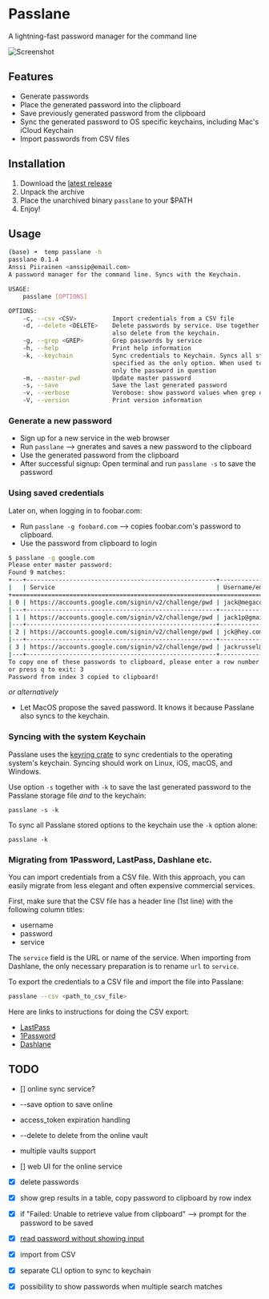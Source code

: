 # Passlane

A lightning-fast password manager for the command line

![Screenshot](https://i.imgur.com/jCVJiLT.png)

## Features

- Generate passwords
- Place the generated password into the clipboard
- Save previously generated password from the clipboard
- Sync the generated password to OS specific keychains, including Mac's iCloud Keychain
- Import passwords from CSV files

## Installation

1. Download the [latest release](https://github.com/anssip/passlane/releases)
2. Unpack the archive
3. Place the unarchived binary `passlane` to your $PATH
4. Enjoy!

## Usage

```bash
(base) ➜  temp passlane -h
passlane 0.1.4
Anssi Piirainen <anssip@email.com>
A password manager for the command line. Syncs with the Keychain.

USAGE:
    passlane [OPTIONS]

OPTIONS:
    -c, --csv <CSV>          Import credentials from a CSV file
    -d, --delete <DELETE>    Delete passwords by service. Use together with --keychain to
                             also delete from the keychain.
    -g, --grep <GREP>        Grep passwords by service
    -h, --help               Print help information
    -k, --keychain           Sync credentials to Keychain. Syncs all store credentials when
                             specified as the only option. When used together with --save, syncs
                             only the password in question
    -m, --master-pwd         Update master password
    -s, --save               Save the last generated password
    -v, --verbose            Verobose: show password values when grep option finds several matches
    -V, --version            Print version information
```

### Generate a new password

- Sign up for a new service in the web browser
- Run `passlane` --> gnerates and saves a new password to the clipboard
- Use the generated password from the clipboard
- After successful signup: Open terminal and run `passlane -s` to save the password

### Using saved credentials

Later on, when logging in to foobar.com:

- Run `passlane -g foobard.com` --> copies foobar.com's password to clipboard.
- Use the password from clipboard to login

```bash
$ passlane -g google.com
Please enter master password:
Found 9 matches:
+---+-----------------------------------------------------+------------------------------------+
|   | Service                                             | Username/email                     |
+==============================================================================================+
| 0 | https://accounts.google.com/signin/v2/challenge/pwd | jack@megacorp.com                  |
|---+-----------------------------------------------------+------------------------------------|
| 1 | https://accounts.google.com/signin/v2/challenge/pwd | jack1p@gmail.com                   |
|---+-----------------------------------------------------+------------------------------------|
| 2 | https://accounts.google.com/signin/v2/challenge/pwd | jck@hey.com                        |
|---+-----------------------------------------------------+------------------------------------|
| 3 | https://accounts.google.com/signin/v2/challenge/pwd | jackrussel@gmail.com               |
|---+-----------------------------------------------------+------------------------------------|
To copy one of these passwords to clipboard, please enter a row number from the table above,
or press q to exit: 3
Password from index 3 copied to clipboard!
```

_or alternatively_

- Let MacOS propose the saved password. It knows it because Passlane also syncs to the keychain.

### Syncing with the system Keychain

Passlane uses the [keyring crate](https://crates.io/crates/keyring) to sync credentials to the operating system's keychain. Syncing should work on Linux, iOS, macOS, and Windows.

Use option `-s` together with `-k` to save the last generated password to the Passlane storage file _and_ to the keychain:

```
passlane -s -k
```

To sync all Passlane stored options to the keychain use the `-k` option alone:

```
passlane -k
```

### Migrating from 1Password, LastPass, Dashlane etc.

You can import credentials from a CSV file. With this approach, you can easily migrate from less elegant and often expensive commercial services.

First, make sure that the CSV file has a header line (1st line) with the following column titles:

- username
- password
- service

The `service` field is the URL or name of the service. When importing from Dashlane, the only necessary preparation is to rename `url` to `service`.

To export the credentials to a CSV file and import the file into Passlane:

```bash
passlane --csv <path_to_csv_file>
```

Here are links to instructions for doing the CSV export:

- [LastPass](https://support.lastpass.com/help/how-do-i-nbsp-export-stored-data-from-lastpass-using-a-generic-csv-file)
- [1Password](https://support.1password.com/export/)
- [Dashlane](https://support.dashlane.com/hc/en-us/articles/202625092-Export-your-passwords-from-Dashlane)

## TODO

- [] online sync service?
- --save option to save online
- access_token expiration handling
- --delete to delete from the online vault
- multiple vaults support

- [] web UI for the online service
- [x] delete passwords
- [x] show grep results in a table, copy password to clipboard by row index

- [x] if "Failed: Unable to retrieve value from clipboard" --> prompt for the password to be saved
- [x] [read password without showing input](https://stackoverflow.com/questions/28924134/how-can-i-get-password-input-without-showing-user-input)
- [x] import from CSV
- [x] separate CLI option to sync to keychain
- [x] possibility to show passwords when multiple search matches
